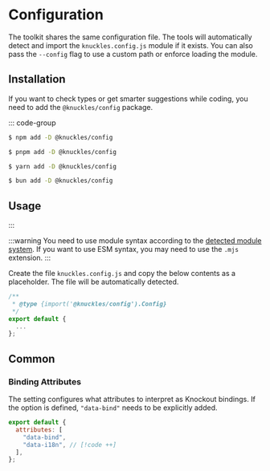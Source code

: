 # Configuration

The toolkit shares the same configuration file. The tools will automatically detect and import the `knuckles.config.js` module if it exists. You can also pass the `--config` flag to use a custom path or enforce loading the module.

## Installation

If you want to check types or get smarter suggestions while coding, you need to add the `@knuckles/config` package.

::: code-group

```sh [npm]
$ npm add -D @knuckles/config
```

```sh [pnpm]
$ pnpm add -D @knuckles/config
```

```sh [yarn]
$ yarn add -D @knuckles/config
```

```sh [bun]
$ bun add -D @knuckles/config
```

## Usage

:::

:::warning
You need to use module syntax according to the [detected module system](https://nodejs.org/api/packages.html#packages_determining_module_system). If you want to use ESM syntax, you may need to use the `.mjs` extension.
:::

Create the file `knuckles.config.js` and copy the below contents as a placeholder. The file will be automatically detected.

```js
/**
 * @type {import('@knuckles/config').Config}
 */
export default {
  ...
};
```

## Common

### Binding Attributes

The setting configures what attributes to interpret as Knockout bindings. If the option is defined, `"data-bind"` needs to be explicitly added.

```js
export default {
  attributes: [
    "data-bind",
    "data-i18n", // [!code ++]
  ],
};
```
